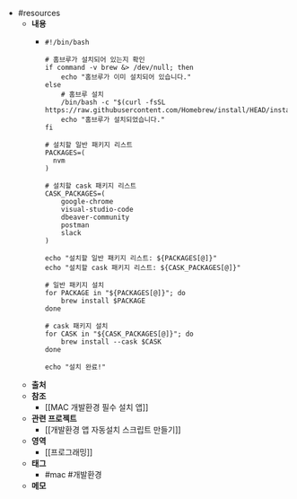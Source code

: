 - #resources
	- **내용**
		- ```shell
		  #!/bin/bash
		  
		  # 홈브루가 설치되어 있는지 확인
		  if command -v brew &> /dev/null; then
		      echo "홈브루가 이미 설치되어 있습니다."
		  else
		      # 홈브루 설치
		      /bin/bash -c "$(curl -fsSL https://raw.githubusercontent.com/Homebrew/install/HEAD/install.sh)"
		      echo "홈브루가 설치되었습니다."
		  fi
		  
		  # 설치할 일반 패키지 리스트
		  PACKAGES=(
		  	nvm
		  )
		  
		  # 설치할 cask 패키지 리스트
		  CASK_PACKAGES=(
		      google-chrome
		      visual-studio-code
		      dbeaver-community
		      postman
		      slack
		  )
		  
		  echo "설치할 일반 패키지 리스트: ${PACKAGES[@]}"
		  echo "설치할 cask 패키지 리스트: ${CASK_PACKAGES[@]}"
		  
		  # 일반 패키지 설치
		  for PACKAGE in "${PACKAGES[@]}"; do
		      brew install $PACKAGE
		  done
		  
		  # cask 패키지 설치
		  for CASK in "${CASK_PACKAGES[@]}"; do
		      brew install --cask $CASK
		  done
		  
		  echo "설치 완료!"
		  ```
	- **출처**
	- **참조**
		- [[MAC 개발환경 필수 설치 앱]]
	- **관련 프로젝트**
		- [[개발환경 앱 자동설치 스크립트 만들기]]
	- **영역**
		- [[프로그래밍]]
	- **태그**
		- #mac #개발환경
	- **메모**